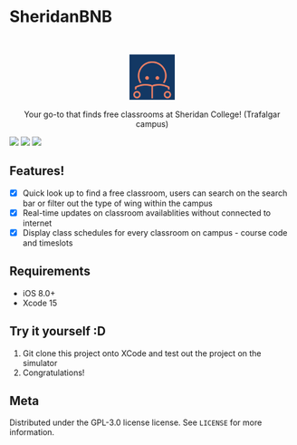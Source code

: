 # SheridanBNB
<br />
<p align="center">
  
  <img src="SheridanBnb/Assets.xcassets/AppIcon.appiconset/app_logo-removebg-preview.png" alt="Logo" width="80" height="80">
  
  <p align="center">
    Your go-to that finds free classrooms at Sheridan College! (Trafalgar campus)
  </p>
</p>

<p align="row">
<img src= "https://github.com/WinsomeTang/SheridanBnb/assets/95314806/404e7433-228a-4fb0-9e2c-660323a43664" width="50%" >
<img src= "https://github.com/WinsomeTang/SheridanBnb/assets/95314806/76edc2f0-d9f0-41de-b89e-a9dad4000326" width="50%" >
<img src= "https://github.com/WinsomeTang/SheridanBnb/assets/95314806/b75d42a8-8441-44c9-96b1-c465065d4c2a" width="50%" >
</p>

## Features!

- [x] Quick look up to find a free classroom, users can search on the search bar or filter out the type of wing within the campus
- [x] Real-time updates on classroom availablities without connected to internet
- [x] Display class schedules for every classroom on campus - course code and timeslots

## Requirements

- iOS 8.0+
- Xcode 15

## Try it yourself :D
1. Git clone this project onto XCode and test out the project on the simulator
2. Congratulations!  

## Meta
Distributed under the GPL-3.0 license license. See ``LICENSE`` for more information.
